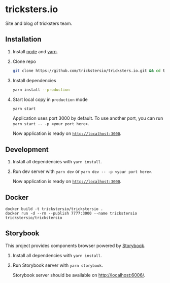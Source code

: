 # tricksters.io

Site and blog of tricksters team.

## Installation

1.  Install [node](https://nodejs.org/en/) and [yarn](https://yarnpkg.com/en/).

2.  Clone repo

    ```bash
    git clone https://github.com/trickstersio/tricksters.io.git && cd tricksters.io
    ```

3.  Install dependencies

    ```bash
    yarn install --production
    ```

4.  Start local copy in `production` mode

    ```bash
    yarn start
    ```

    Application uses port 3000 by default. To use another port, you can run `yarn start -- -p <your port here>`.

    Now application is ready on [`http://localhost:3000`](http://localhost:3000).

## Development

1.  Install all dependencies with `yarn install`.

2.  Run dev server with `yarn dev` or `yarn dev -- -p <your port here>`.

    Now application is ready on [`http://localhost:3000`](http://localhost:3000).

## Docker

```
docker build -t trickstersio/trickstersio .
docker run -d --rm --publish 7777:3000 --name trickstersio trickstersio/trickstersio
```

## Storybook

This project provides components browser powered by [Storybook](https://github.com/storybooks/storybook).

1.  Install all dependencies with `yarn install`.

2.  Run Storybook server with `yarn storybook`.

    Storybook server should be available on [http://localhost:6006/](http://localhost:6006/).
